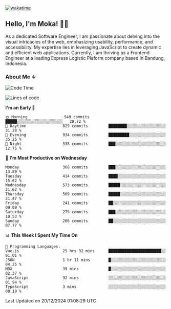 [![wakatime](https://wakatime.com/badge/user/af9abd23-dba3-4dbe-973c-b045a9417a55.svg?style=social)](https://wakatime.com/@af9abd23-dba3-4dbe-973c-b045a9417a55)
## Hello, I'm Moka! 👋🏼


As a dedicated Software Engineer, I am passionate about delving into the visual intricacies of the web, emphasizing usability, performance, and accessibility. My expertise lies in leveraging JavaScript to create dynamic and efficient web applications. Currently, I am thriving as a Frontend Engineer at a leading Express Logistic Plaform company based in Bandung, Indonesia.

### About Me ↓

<!--START_SECTION:waka-->
![Code Time](http://img.shields.io/badge/Code%20Time-11%2C434%20hrs%2048%20mins-blue)

![Lines of code](https://img.shields.io/badge/From%20Hello%20World%20I%27ve%20Written-4.2%20million%20lines%20of%20code-blue)

**I'm an Early 🐤** 

```text
🌞 Morning                549 commits         █████░░░░░░░░░░░░░░░░░░░░   20.72 % 
🌆 Daytime                829 commits         ████████░░░░░░░░░░░░░░░░░   31.28 % 
🌃 Evening                934 commits         █████████░░░░░░░░░░░░░░░░   35.25 % 
🌙 Night                  338 commits         ███░░░░░░░░░░░░░░░░░░░░░░   12.75 % 
```
📅 **I'm Most Productive on Wednesday** 

```text
Monday                   368 commits         ███░░░░░░░░░░░░░░░░░░░░░░   13.89 % 
Tuesday                  414 commits         ████░░░░░░░░░░░░░░░░░░░░░   15.62 % 
Wednesday                573 commits         █████░░░░░░░░░░░░░░░░░░░░   21.62 % 
Thursday                 569 commits         █████░░░░░░░░░░░░░░░░░░░░   21.47 % 
Friday                   241 commits         ██░░░░░░░░░░░░░░░░░░░░░░░   09.09 % 
Saturday                 279 commits         ███░░░░░░░░░░░░░░░░░░░░░░   10.53 % 
Sunday                   206 commits         ██░░░░░░░░░░░░░░░░░░░░░░░   07.77 % 
```


📊 **This Week I Spent My Time On** 

```text
💬 Programming Languages: 
Vue.js                   25 hrs 32 mins      ███████████████████████░░   91.01 % 
JSON                     1 hr 11 mins        █░░░░░░░░░░░░░░░░░░░░░░░░   04.25 % 
MDX                      39 mins             █░░░░░░░░░░░░░░░░░░░░░░░░   02.37 % 
JavaScript               32 mins             ░░░░░░░░░░░░░░░░░░░░░░░░░   01.94 % 
TypeScript               3 mins              ░░░░░░░░░░░░░░░░░░░░░░░░░   00.19 % 
```


 Last Updated on 20/12/2024 01:08:29 UTC
<!--END_SECTION:waka-->
